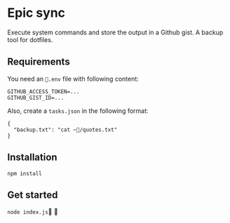 # Epic sync

Execute system commands and store the output in a Github gist. A backup tool for dotfiles.

## Requirements

You need an `.env` file with following content:

```text
GITHUB_ACCESS_TOKEN=...
GITHUB_GIST_ID=...
```

Also, create a `tasks.json` in the following format:

```text
{
  "backup.txt": "cat ~/quotes.txt"
}
```

## Installation

`npm install`

## Get started

`node index.js`

